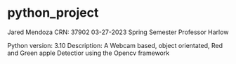 # python_project
Jared Mendoza CRN: 37902 
03-27-2023
Spring Semester 
Professor Harlow 

Python version: 3.10 
Description: A Webcam based, object orientated, Red and Green apple Detectior using the Opencv framework  

